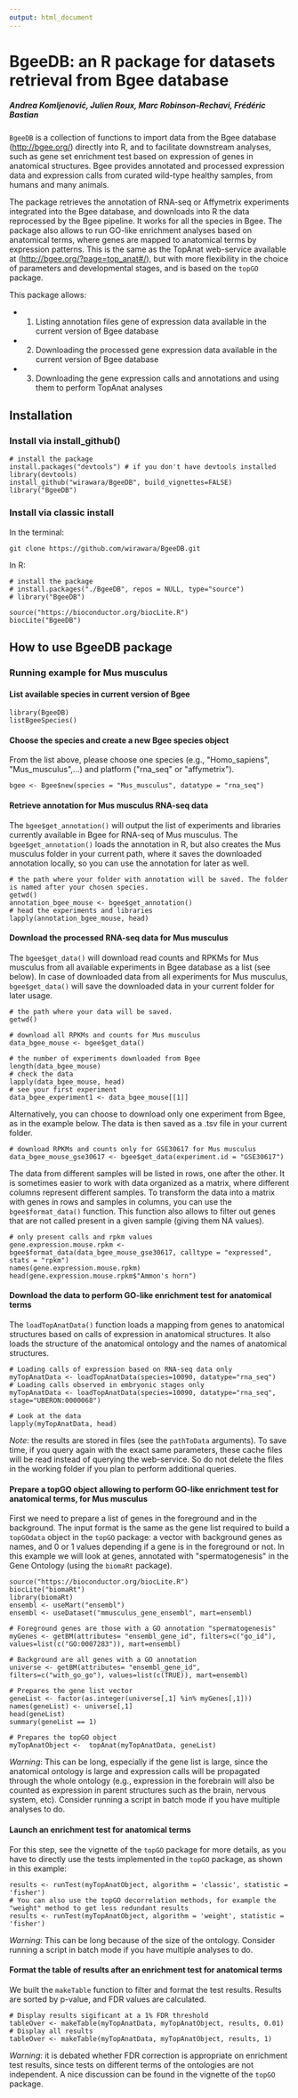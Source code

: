 ```yaml
---
output: html_document
---
```

# BgeeDB: an R package for datasets retrieval from Bgee database
##### Andrea Komljenović, Julien Roux, Marc Robinson-Rechavi, Frédéric Bastian

```BgeeDB``` is a collection of functions to import data from the Bgee database (<http://bgee.org/>) directly into R, and to facilitate downstream analyses, such as gene set enrichment test based on expression of genes in anatomical structures. Bgee provides annotated and processed expression data and expression calls from curated wild-type healthy samples, from humans and many animals.
 
The package retrieves the annotation of RNA-seq or Affymetrix experiments integrated into the Bgee database, and downloads into R the data reprocessed by the Bgee pipeline. It works for all the species in Bgee. The package also allows to run GO-like enrichment analyses based on anatomical terms, where genes are mapped to anatomical terms by expression patterns. This is the same as the TopAnat web-service available at (<http://bgee.org/?page=top_anat#/>), but with more flexibility in the choice of parameters and developmental stages, and is based on the ```topGO``` package.

This package allows: 
* 1. Listing annotation files gene of expression data available in the current version of Bgee database
* 2. Downloading the processed gene expression data available in the current version of Bgee database
* 3. Downloading the gene expression calls and annotations and using them to perform TopAnat analyses 

## Installation

### Install via install\_github()

``` {r}
# install the package
install.packages("devtools") # if you don't have devtools installed
library(devtools) 
install_github("wirawara/BgeeDB", build_vignettes=FALSE)
library("BgeeDB")
```

### Install via classic install

In the terminal:

    git clone https://github.com/wirawara/BgeeDB.git

In R:
``` {r}
# install the package
# install.packages("./BgeeDB", repos = NULL, type="source")
# library("BgeeDB")

source("https://bioconductor.org/biocLite.R")
biocLite("BgeeDB")

```

## How to use BgeeDB package

### Running example for Mus musculus

#### List available species in current version of Bgee

``` {r}
library(BgeeDB)
listBgeeSpecies()
```

#### Choose the species and create a new Bgee species object

From the list above, please choose one species (e.g., "Homo\_sapiens", "Mus\_musculus",...) and platform ("rna\_seq" or "affymetrix").

``` {r}
bgee <- Bgee$new(species = "Mus_musculus", datatype = "rna_seq")
```

#### Retrieve annotation for Mus musculus RNA-seq data

The ```bgee$get_annotation()``` will output the list of experiments and libraries currently available in Bgee for RNA-seq of Mus musculus. The ```bgee$get_annotation()``` loads the annotation in R, but also creates the Mus musculus folder in your current path, where it saves the downloaded annotation locally, so you can use the annotation for later as well.

``` {r}
# the path where your folder with annotation will be saved. The folder is named after your chosen species.
getwd()
annotation_bgee_mouse <- bgee$get_annotation()
# head the experiments and libraries
lapply(annotation_bgee_mouse, head)
```

#### Download the processed RNA-seq data for Mus musculus

The ```bgee$get_data()``` will download read counts and RPKMs for Mus musculus from all available experiments in Bgee database as a list (see below). In case of downloaded data from all experiments for Mus musculus, ```bgee$get_data()``` will save the downloaded data in your current folder for later usage. 

``` {r}
# the path where your data will be saved. 
getwd()

# download all RPKMs and counts for Mus musculus
data_bgee_mouse <- bgee$get_data()

# the number of experiments downloaded from Bgee
length(data_bgee_mouse)
# check the data
lapply(data_bgee_mouse, head)
# see your first experiment
data_bgee_experiment1 <- data_bgee_mouse[[1]]
```

Alternatively, you can choose to download only one experiment from Bgee, as in the example below. The data is then saved as a .tsv file in your current folder.

``` {r}
# download RPKMs and counts only for GSE30617 for Mus musculus
data_bgee_mouse_gse30617 <- bgee$get_data(experiment.id = "GSE30617")
```

The data from different samples will be listed in rows, one after the other. It is sometimes easier to work with data organized as a matrix, where different columns represent different samples. To transform the data into a matrix with genes in rows and samples in columns, you can use the ```bgee$format_data()``` function. This function also allows to filter out genes that are not called present in a given sample (giving them NA values).

```{r}
# only present calls and rpkm values
gene.expression.mouse.rpkm <- bgee$format_data(data_bgee_mouse_gse30617, calltype = "expressed", stats = "rpkm")
names(gene.expression.mouse.rpkm)
head(gene.expression.mouse.rpkm$"Ammon's horn")
```

#### Download the data to perform GO-like enrichment test for anatomical terms

The ```loadTopAnatData()``` function loads a mapping from genes to anatomical structures based on calls of expression in anatomical structures. It also loads the structure of the anatomical ontology and the names of anatomical structures.

```{r}
# Loading calls of expression based on RNA-seq data only
myTopAnatData <- loadTopAnatData(species=10090, datatype="rna_seq")
# Loading calls observed in embryonic stages only
myTopAnatData <- loadTopAnatData(species=10090, datatype="rna_seq", stage="UBERON:0000068")

# Look at the data
lapply(myTopAnatData, head)
```

*Note*: the results are stored in files (see the ```pathToData``` arguments). To save time, if you query again with the exact same parameters, these cache files will be read instead of querying the web-service. So do not delete the files in the working folder if you plan to perform additional queries.

#### Prepare a topGO object allowing to perform GO-like enrichment test for anatomical terms, for Mus musculus

First we need to prepare a list of genes in the foreground and in the background. The input format is the same as the gene list required to build a ```topGOdata``` object in the ```topGO``` package: a vector with background genes as names, and 0 or 1 values depending if a gene is in the foreground or not. In this example we will look at genes, annotated with "spermatogenesis" in the Gene Ontology (using the ```biomaRt``` package). 

```{r}
source("https://bioconductor.org/biocLite.R")
biocLite("biomaRt")
library(biomaRt)
ensembl <- useMart("ensembl")
ensembl <- useDataset("mmusculus_gene_ensembl", mart=ensembl)

# Foreground genes are those with a GO annotation "spermatogenesis"
myGenes <- getBM(attributes= "ensembl_gene_id", filters=c("go_id"), values=list(c("GO:0007283")), mart=ensembl)

# Background are all genes with a GO annotation
universe <- getBM(attributes= "ensembl_gene_id", filters=c("with_go_go"), values=list(c(TRUE)), mart=ensembl)

# Prepares the gene list vector 
geneList <- factor(as.integer(universe[,1] %in% myGenes[,1]))
names(geneList) <- universe[,1]
head(geneList)
summary(geneList == 1)

# Prepares the topGO object
myTopAnatObject <-  topAnat(myTopAnatData, geneList)
```

*Warning*: This can be long, especially if the gene list is large, since the anatomical ontology is large and expression calls will be propagated through the whole ontology (e.g., expression in the forebrain will also be counted as expression in parent structures such as the brain, nervous system, etc). Consider running a script in batch mode if you have multiple analyses to do.

#### Launch an enrichment test for anatomical terms

For this step, see the vignette of the ```topGO``` package for more details, as you have to directly use the tests implemented in the ```topGO``` package, as shown in this example:

```{r}
results <- runTest(myTopAnatObject, algorithm = 'classic', statistic = 'fisher')
# You can also use the topGO decorrelation methods, for example the "weight" method to get less redundant results
results <- runTest(myTopAnatObject, algorithm = 'weight', statistic = 'fisher')
```

*Warning*: This can be long because of the size of the ontology. Consider running a script in batch mode if you have multiple analyses to do.

#### Format the table of results after an enrichment test for anatomical terms

We built the ```makeTable``` function to filter and format the test results. Results are sorted by p-value, and FDR values are calculated. 

```{r}
# Display results sigificant at a 1% FDR threshold
tableOver <- makeTable(myTopAnatData, myTopAnatObject, results, 0.01)
# Display all results
tableOver <- makeTable(myTopAnatData, myTopAnatObject, results, 1)
```

*Warning*: it is debated whether FDR correction is appropriate on enrichment test results, since tests on different terms of the ontologies are not independent. A nice discussion can be found in the vignette of the ```topGO``` package.

